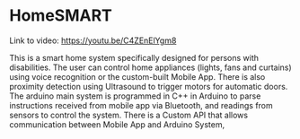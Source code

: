 # HomeSMART
Link to video: https://youtu.be/C4ZEnElYgm8

This is a smart home system specifically designed for persons with disabilities. The user can control home appliances (lights, fans and curtains) using voice recognition or the custom-built Mobile App. There is also proximity detection using Ultrasound to trigger motors for automatic doors. The arduino main system is programmed in C++ in Arduino to parse instructions received from mobile app via Bluetooth, and readings from sensors to control the system. There is a Custom API that allows communication between Mobile App and Arduino System,
